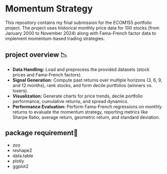 
# Momentum Strategy 
This repository contains my final submission for the ECOM155 portfolio project. The project uses historical monthly price data for 100 stocks (from January 2000 to November 2024) along with Fama-French factor data to implement momentum-based trading strategies.

## project overview 📉

- **Data Handling:** Load and preprocess the provided datasets (stock prices and Fama-French factors).
- **Signal Generation:** Compute past returns over multiple horizons (3, 6, 9, and 12 months), rank stocks, and form decile portfolios (winners vs. losers).
- **Visualization:** Generate charts for price trends, decile portfolio performance, cumulative returns, and spread dynamics.
- **Performance Evaluation:** Perform Fama-French regressions on monthly returns to evaluate the momentum strategy, reporting metrics like Sharpe Ratio, average return, geometric return, and standard deviation.

## package requirement📌
- zoo
- reshape2
- data.table
- plotly
- ggplot2

